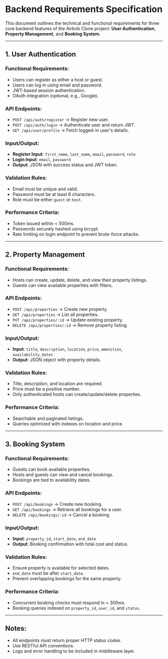 # Backend Requirements Specification

This document outlines the technical and functional requirements for three core backend features of the Airbnb Clone project: **User Authentication**, **Property Management**, and **Booking System**.

---

## 1. User Authentication

### Functional Requirements:
- Users can register as either a host or guest.
- Users can log in using email and password.
- JWT-based session authentication.
- OAuth integration (optional, e.g., Google).

### API Endpoints:
- `POST /api/auth/register` → Register new user.
- `POST /api/auth/login` → Authenticate user and return JWT.
- `GET /api/user/profile` → Fetch logged-in user's details.

### Input/Output:
- **Register Input**: `first_name`, `last_name`, `email`, `password`, `role`
- **Login Input**: `email`, `password`
- **Output**: JSON with success status and JWT token.

### Validation Rules:
- Email must be unique and valid.
- Password must be at least 6 characters.
- Role must be either `guest` or `host`.

### Performance Criteria:
- Token issued within < 500ms.
- Passwords securely hashed using bcrypt.
- Rate limiting on login endpoint to prevent brute-force attacks.

---

## 2. Property Management

### Functional Requirements:
- Hosts can create, update, delete, and view their property listings.
- Guests can view available properties with filters.

### API Endpoints:
- `POST /api/properties` → Create new property.
- `GET /api/properties` → List all properties.
- `PUT /api/properties/:id` → Update existing property.
- `DELETE /api/properties/:id` → Remove property listing.

### Input/Output:
- **Input**: `title`, `description`, `location`, `price`, `amenities`, `availability_dates`
- **Output**: JSON object with property details.

### Validation Rules:
- Title, description, and location are required.
- Price must be a positive number.
- Only authenticated hosts can create/update/delete properties.

### Performance Criteria:
- Searchable and paginated listings.
- Queries optimized with indexes on location and price.

---

## 3. Booking System

### Functional Requirements:
- Guests can book available properties.
- Hosts and guests can view and cancel bookings.
- Bookings are tied to availability dates.

### API Endpoints:
- `POST /api/bookings` → Create new booking.
- `GET /api/bookings` → Retrieve all bookings for a user.
- `DELETE /api/bookings/:id` → Cancel a booking.

### Input/Output:
- **Input**: `property_id`, `start_date`, `end_date`
- **Output**: Booking confirmation with total cost and status.

### Validation Rules:
- Ensure property is available for selected dates.
- `end_date` must be after `start_date`.
- Prevent overlapping bookings for the same property.

### Performance Criteria:
- Concurrent booking checks must respond in < 300ms.
- Booking queries indexed on `property_id`, `user_id`, and `status`.

---

## Notes:
- All endpoints must return proper HTTP status codes.
- Use RESTful API conventions.
- Logs and error handling to be included in middleware layer.
